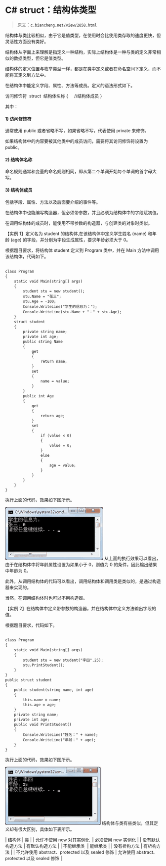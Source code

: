 # C# struct：结构体类型

> 原文：[`c.biancheng.net/view/2858.html`](http://c.biancheng.net/view/2858.html)

结构体与类比较相似，由于它是值类型，在使用时会比使用类存取的速度更快，但灵活性方面没有类好。

结构体从字面上来理解是指定义一种结构，实际上结构体是一种与类的定义非常相似的数据类型，但它是值类型。

结构体的定义位置与枚举类型一样，都是在类中定义或者在命名空间下定义，而不能将其定义到方法中。

在结构体中能定义字段、属性、方法等成员。定义的语法形式如下。

访问修饰符  struct  结构体名称
{
    //结构体成员
}

其中：

#### 1) 访问修饰符

通常使用 public 或者省略不写，如果省略不写，代表使用 private 来修饰。

如果结构体中的内容要被其他类中的成员访问，需要将其访问修饰符设置为 public。

#### 2) 结构体名称

命名规则通常和变量的命名规则相同，即从第二个单词开始每个单词的首字母大写。

#### 3) 结构体成员

包括字段、属性、方法以及后面要介绍的事件等。

在结构体中也能编写构造器，但必须带参数，并且必须为结构体中的字段赋初值。

在调用结构体的成员时，能使用不带参数的构造器，与创建类的对象时类似。

【实例 1】定义名为 student 的结构体,在该结构体中定义学生姓名 (name) 和年龄 (age) 的字段，并分别为字段生成属性，要求年龄必须大于 0。

根据题目要求，将结构体 student 定义到 Program 类中，并在 Main 方法中调用该结构体，代码如下。

```

class Program
{
    static void Main(string[] args)
    {
        student stu = new student();
        stu.Name = "张三";
        stu.Age = -100;
        Console.WriteLine("学生的信息为：");
        Console.WriteLine(stu.Name + "：" + stu.Age);
    }
    struct student
    {
        private string name;
        private int age;
        public string Name
        {
            get
            {
                return name;
            }
            set
            {
                name = value;
            }
        }
        public int Age
        {
            get
            {
                return age;
            }
            set
            {
                if (value < 0)
                {
                    value = 0;
                }
                else
                {
                    age = value;
                }
            }
        }
    }
}
```

执行上面的代码，效果如下图所示。

![定义并调用结构体](img/a9343df264283b720fddf21b30a63ca9.png)
从上面的执行效果可以看出，由于在结构体中将年龄属性设置为如果小于 0，则值为 0 的条件，因此输出结果中年龄为 0。

此外，从调用结构体的代码可以看出，调用结构体和调用类是类似的，是通过构造器来实现的。

当然，在调用结构体时也可以不用构造器。

【实例 2】在结构体中定义带参数的构造器，并在结构体中定义方法输出字段的值。

根据题目要求，代码如下。

```

class Program
{
    static void Main(string[] args)
    {
        student stu = new student("李四",25);
        stu.PrintStudent();
    }
}
public struct student
{
    public student(string name, int age)
    {
        this.name = name;
        this.age = age;
    }
    private string name;
    private int age;
    public void PrintStudent()
    {
        Console.WriteLine("姓名：" + name);
        Console.WriteLine("年龄：" + age);
    }
}
```

执行上面的代码，效果如下图所示。

![在结构体中使用带参数的构造器](img/220bc4ff6f4e0b34a31fee104534dd31.png)
结构体与类有些类似，但其定义却有很大区别，具体如下表所示。

| 结构体 | 类 |
| 允许不使用 new 对其实例化  | 必须使用 new 实例化 |
| 没有默认构造方法 | 有默认构造方法 |
| 不能继承类  | 能继承类 |
| 没有析构方法 | 有析构方法 |
| 不允许使用 abstract、protected 以及 sealed 修饰 | 允许使用 abstract、protected 以及 sealed 修饰 |